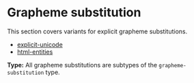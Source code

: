 # Grapheme substitution

This section covers variants for explicit grapheme substitutions.

- [explicit-unicode](/markup/inlines/explicit-substitutions/grapheme-substitution/explicit-unicode.md)
- [html-entities](/markup/inlines/explicit-substitutions/grapheme-substitution/html-entities.md)

**Type:** All grapheme substitutions are subtypes of the `grapheme-substitution` type.
